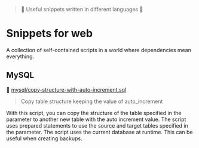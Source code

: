 > :tada: Useful snippets written in different languages :tada:

# Snippets for web
A collection of self-contained scripts in a world where dependencies mean everything.

## MySQL

:memo: [mysql/copy-structure-with-auto-increment.sql](mysql/copy-structure-with-auto-increment.sql)
> Copy table structure keeping the value of auto_increment

With this script, you can copy the structure of the table specified in the parameter to another new table with the auto increment value. The script uses prepared statements to use the source and target tables specified in the parameter. The script uses the current database at runtime. This can be useful when creating backups.
